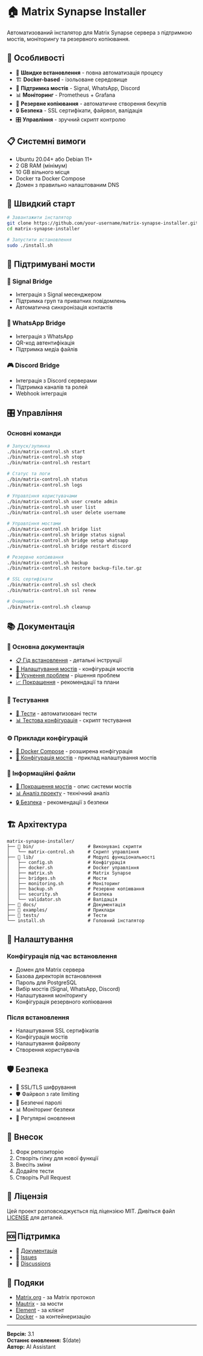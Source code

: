 # 🏠 Matrix Synapse Installer

Автоматизований інсталятор для Matrix Synapse сервера з підтримкою мостів, моніторингу та резервного копіювання.

## 🌟 Особливості

- 🚀 **Швидке встановлення** - повна автоматизація процесу
- 🏗️ **Docker-based** - ізольоване середовище
- 🌉 **Підтримка мостів** - Signal, WhatsApp, Discord
- 📊 **Моніторинг** - Prometheus + Grafana
- 💾 **Резервне копіювання** - автоматичне створення бекупів
- 🔒 **Безпека** - SSL сертифікати, файрвол, валідація
- 🎛️ **Управління** - зручний скрипт контролю

## 📋 Системні вимоги

- Ubuntu 20.04+ або Debian 11+
- 2 GB RAM (мінімум)
- 10 GB вільного місця
- Docker та Docker Compose
- Домен з правильно налаштованим DNS

## 🚀 Швидкий старт

```bash
# Завантажити інсталятор
git clone https://github.com/your-username/matrix-synapse-installer.git
cd matrix-synapse-installer

# Запустити встановлення
sudo ./install.sh
```

## 🌉 Підтримувані мости

### 📱 Signal Bridge
- Інтеграція з Signal месенджером
- Підтримка груп та приватних повідомлень
- Автоматична синхронізація контактів

### 💬 WhatsApp Bridge
- Інтеграція з WhatsApp
- QR-код автентифікація
- Підтримка медіа файлів

### 🎮 Discord Bridge
- Інтеграція з Discord серверами
- Підтримка каналів та ролей
- Webhook інтеграція

## 🎛️ Управління

### Основні команди
```bash
# Запуск/зупинка
./bin/matrix-control.sh start
./bin/matrix-control.sh stop
./bin/matrix-control.sh restart

# Статус та логи
./bin/matrix-control.sh status
./bin/matrix-control.sh logs

# Управління користувачами
./bin/matrix-control.sh user create admin
./bin/matrix-control.sh user list
./bin/matrix-control.sh user delete username

# Управління мостами
./bin/matrix-control.sh bridge list
./bin/matrix-control.sh bridge status signal
./bin/matrix-control.sh bridge setup whatsapp
./bin/matrix-control.sh bridge restart discord

# Резервне копіювання
./bin/matrix-control.sh backup
./bin/matrix-control.sh restore backup-file.tar.gz

# SSL сертифікати
./bin/matrix-control.sh ssl check
./bin/matrix-control.sh ssl renew

# Очищення
./bin/matrix-control.sh cleanup
```

## 📚 Документація

### 📖 Основна документація
- [📋 Гід встановлення](docs/INSTALLATION.md) - детальні інструкції
- [🌉 Налаштування мостів](docs/BRIDGES_SETUP.md) - конфігурація мостів
- [🔧 Усунення проблем](docs/TROUBLESHOOTING.md) - рішення проблем
- [📈 Покращення](docs/IMPROVEMENTS.md) - рекомендації та плани

### 🧪 Тестування
- [🧪 Тести](tests/README.md) - автоматизовані тести
- [📊 Тестова конфігурація](tests/test-installation.sh) - скрипт тестування

### ⚙️ Приклади конфігурацій
- [🐳 Docker Compose](examples/docker-compose.advanced.yml) - розширена конфігурація
- [🌉 Конфігурація мостів](examples/bridge-config-example.yaml) - приклад налаштування мостів

### 📝 Інформаційні файли
- [🌉 Покращення мостів](BRIDGES_IMPROVEMENT.md) - опис системи мостів
- [📊 Аналіз проекту](docs/ANALYSIS.md) - технічний аналіз
- [🔒 Безпека](docs/SECURITY.md) - рекомендації з безпеки

## 🏗️ Архітектура

```
matrix-synapse-installer/
├── 📁 bin/                    # Виконувані скрипти
│   └── matrix-control.sh     # Скрипт управління
├── 📁 lib/                    # Модулі функціональності
│   ├── config.sh             # Конфігурація
│   ├── docker.sh             # Docker управління
│   ├── matrix.sh             # Matrix Synapse
│   ├── bridges.sh            # Мости
│   ├── monitoring.sh         # Моніторинг
│   ├── backup.sh             # Резервне копіювання
│   ├── security.sh           # Безпека
│   └── validator.sh          # Валідація
├── 📁 docs/                   # Документація
├── 📁 examples/               # Приклади
├── 📁 tests/                  # Тести
└── install.sh                # Головний інсталятор
```

## 🔧 Налаштування

### Конфігурація під час встановлення
- Домен для Matrix сервера
- Базова директорія встановлення
- Пароль для PostgreSQL
- Вибір мостів (Signal, WhatsApp, Discord)
- Налаштування моніторингу
- Конфігурація резервного копіювання

### Після встановлення
- Налаштування SSL сертифікатів
- Конфігурація мостів
- Налаштування файрволу
- Створення користувачів

## 🛡️ Безпека

- 🔐 SSL/TLS шифрування
- 🛡️ Файрвол з rate limiting
- 🔑 Безпечні паролі
- 📊 Моніторинг безпеки
- 🔄 Регулярні оновлення

## 🤝 Внесок

1. Форк репозиторію
2. Створіть гілку для нової функції
3. Внесіть зміни
4. Додайте тести
5. Створіть Pull Request

## 📄 Ліцензія

Цей проект розповсюджується під ліцензією MIT. Дивіться файл [LICENSE](LICENSE) для деталей.

## 🆘 Підтримка

- 📖 [Документація](docs/)
- 🐛 [Issues](https://github.com/your-username/matrix-synapse-installer/issues)
- 💬 [Discussions](https://github.com/your-username/matrix-synapse-installer/discussions)

## 🙏 Подяки

- [Matrix.org](https://matrix.org/) - за Matrix протокол
- [Mautrix](https://github.com/mautrix) - за мости
- [Element](https://element.io/) - за клієнт
- [Docker](https://docker.com/) - за контейнеризацію

---

**Версія:** 3.1  
**Останнє оновлення:** $(date)  
**Автор:** AI Assistant
